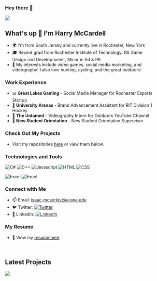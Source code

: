 ### Hey there 👋

![](https://acegif.com/wp-content/uploads/2021/4fh5wi/welcome-16.gif)


## What's up 👋 I'm Harry McCardell

- 🌍 I'm from South Jersey and currently live in Rochester, New York
- 🎓 Recent grad from Rochester Institute of Technology: BS Game Design and Developmnent, Minor in Ad & PR
- 🚀 My interests include video games, social media marketing, and videography! I also love hunting, cycling, and the great outdoors!

### Work Experience
- 📊 **Great Lakes Gaming** - Social Media Manager for Rochester Esports Startup
- 💼 **University Arenas** - Brand Advancement Assistant for RIT Division 1 Hockey
- 🏫 **The Untamed** - Videography Intern for Outdoors YouTube Channel
- 🚀 **New Student Orientation** - New Student Orientation Supervisor 

### Check Out My Projects
- Visit my repositories [here](https://github.com/mccardellch?tab=repositories) or view them below.

### Technologies and Tools
![C#](https://img.shields.io/badge/Code-C#-informational?style=flat&logo=<LOGO_NAME>&logoColor=white&color=2bbc8a)
![C++](https://img.shields.io/badge/Code-C++-informational?style=flat&logo=<LOGO_NAME>&logoColor=white&color=2bbc8a)
![Javascript](https://img.shields.io/badge/Code-Javascript-informational?style=flat&logo=<LOGO_NAME>&logoColor=white&color=2bbc8a)
![HTML](https://img.shields.io/badge/Code-HTML-informational?style=flat&logo=<LOGO_NAME>&logoColor=white&color=2bbc8a)
![CSS](https://img.shields.io/badge/Code-CSS-informational?style=flat&logo=<LOGO_NAME>&logoColor=white&color=2bbc8a)

![Excel](https://img.shields.io/badge/Tools-Unity-informational?style=flat&logo=<LOGO_NAME>&logoColor=white&color=2bbc8a)
![Excel](https://img.shields.io/badge/Tools-Adobe-PhotoShope-informational?style=flat&logo=<LOGO_NAME>&logoColor=white&color=2bbc8a)

### Connect with Me
- 📫 Email: isaac-mcsorley@uiowa.edu
- 🐦 Twitter: [![Twitter][1.2]][1]
- 📎 LinkedIn: [![LinkedIn][2.2]][2]

### My Resume
- 📄 View my [resume here](https://mccardellch.github.io/portfolio/resume.html)

<!-- Icons -->

[1.2]: http://i.imgur.com/wWzX9uB.png (twitter icon without padding)
[2.2]: https://raw.githubusercontent.com/MartinHeinz/MartinHeinz/master/linkedin-3-16.png (LinkedIn icon without padding)

<!-- Links to your social media accounts -->

[1]: https://twitter.com/harry-mccardell
[2]: https://www.linkedin.com/in/harry-mccardell/
<br/>
## Latest Projects


![](https://media2.giphy.com/media/xT9C25UNTwfZuk85WP/200.gif) ![]() ![]()

<!--
**mccardellch/mccardellch** is a ✨ _special_ ✨ repository because its `README.md` (this file) appears on your GitHub profile.

Here are some ideas to get you started:

- 🔭 I’m currently working on ...
- 🌱 I’m currently learning ...
- 👯 I’m looking to collaborate on ...
- 🤔 I’m looking for help with ...
- 💬 Ask me about ...
- 📫 How to reach me: ...
- 😄 Pronouns: ...
- ⚡ Fun fact: ...
-->
